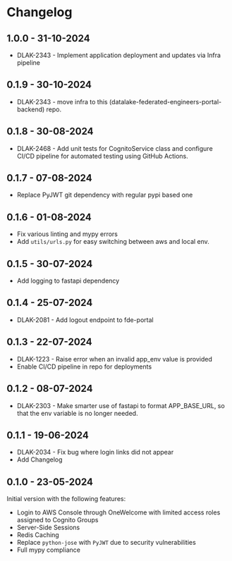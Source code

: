 # Changelog

## 1.0.0 - 31-10-2024

- DLAK-2343 - Implement application deployment and updates via Infra pipeline

## 0.1.9 - 30-10-2024

- DLAK-2343 - move infra to this (datalake-federated-engineers-portal-backend) repo.

## 0.1.8 - 30-08-2024

- DLAK-2468 - Add unit tests for CognitoService class and configure CI/CD pipeline for automated testing using GitHub Actions.

## 0.1.7 - 07-08-2024

- Replace PyJWT git dependency with regular pypi based one

## 0.1.6 - 01-08-2024

- Fix various linting and mypy errors
- Add `utils/urls.py` for easy switching between aws and local env.

## 0.1.5 - 30-07-2024

- Add logging to fastapi dependency

## 0.1.4 - 25-07-2024

- DLAK-2081 - Add logout endpoint to fde-portal

## 0.1.3 - 22-07-2024

- DLAK-1223 - Raise error when an invalid app_env value is provided
- Enable CI/CD pipeline in repo for deployments

## 0.1.2 - 08-07-2024

- DLAK-2303 - Make smarter use of fastapi to format APP_BASE_URL, so that the
  env variable is no longer needed.

## 0.1.1 - 19-06-2024

- DLAK-2034 - Fix bug where login links did not appear
- Add Changelog

## 0.1.0 - 23-05-2024

Initial version with the following features:

- Login to AWS Console through OneWelcome with limited access roles assigned
  to Cognito Groups
- Server-Side Sessions
- Redis Caching
- Replace `python-jose` with `PyJWT` due to security vulnerabilities
- Full mypy compliance
